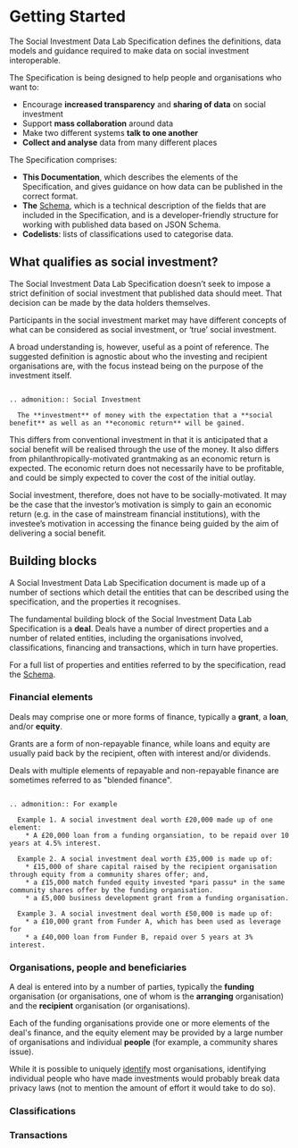 Getting Started
========
The Social Investment Data Lab Specification defines the definitions, data models and guidance required to make data on social investment interoperable.

The Specification is being designed to help people and organisations who want to:
* Encourage **increased transparency** and **sharing of data** on social investment
* Support **mass collaboration** around data
* Make two different systems **talk to one another**
* **Collect and analyse** data from many different places

The Specification comprises:
* **This Documentation**, which describes the elements of the Specification, and gives guidance on how data can be published in the correct format.
* **The** [Schema](schema), which is a technical description of the fields that are included in the Specification, and is a developer-friendly structure for working with published data based on JSON Schema.
* **Codelists**: lists of classifications used to categorise data.

## What qualifies as social investment?
The Social Investment Data Lab Specification doesn’t seek to impose a strict definition of social investment that published data should meet. That decision can be made by the data holders themselves.

Participants in the social investment market may have different concepts of what can be considered as social investment, or ‘true’ social investment.

A broad understanding is, however, useful as a point of reference. The suggested definition is agnostic about who the investing and recipient organisations are, with the focus instead being on the purpose of the investment itself.

```eval_rst

.. admonition:: Social Investment

  The **investment** of money with the expectation that a **social benefit** as well as an **economic return** will be gained.

```

This differs from conventional investment in that it is anticipated that a social benefit will be realised through the use of the money. It also differs from philanthropically-motivated grantmaking as an economic return is expected. The economic return does not necessarily have to be profitable, and could be simply expected to cover the cost of the initial outlay.

Social investment, therefore, does not have to be socially-motivated. It may be the case that the investor’s motivation is simply to gain an economic return (e.g. in the case of mainstream financial institutions), with the investee’s motivation in accessing the finance being guided by the aim of delivering a social benefit. 

## Building blocks

A Social Investment Data Lab Specification document is made up of a number of sections which detail the entities that can be described using the specification, and the properties it recognises.

The fundamental building block of the Social Investment Data Lab Specification is a **deal**. Deals have a number of direct properties and a number of related entities, including the organisations involved, classifications, financing and transactions, which in turn have properties.

For a full list of properties and entities referred to by the specification, read the [Schema](schema).

### Financial elements
Deals may comprise one or more forms of finance, typically a **grant**, a **loan**, and/or **equity**.

Grants are a form of non-repayable finance, while loans and equity are usually paid back by the recipient, often with interest and/or dividends.

Deals with multiple elements of repayable and non-repayable finance are sometimes referred to as "blended finance".

```eval_rst

.. admonition:: For example

  Example 1. A social investment deal worth £20,000 made up of one element:  
    * A £20,000 loan from a funding organsiation, to be repaid over 10 years at 4.5% interest.

  Example 2. A social investment deal worth £35,000 is made up of:  
    * £15,000 of share capital raised by the recipient organisation through equity from a community shares offer; and,
    * a £15,000 match funded equity invested *pari passu* in the same community shares offer by the funding organisation.  
    * a £5,000 business development grant from a funding organisation.  

  Example 3. A social investment deal worth £50,000 is made up of:  
    * a £10,000 grant from Funder A, which has been used as leverage for  
    * a £40,000 loan from Funder B, repaid over 5 years at 3% interest.  

```
### Organisations, people and beneficiaries  

A deal is entered into by a number of parties, typically the **funding** organisation (or organisations, one of whom is the **arranging** organisation) and the **recipient** organisation (or organisations).

Each of the funding organisations provide one or more elements of the deal's finance, and the equity element may be provided by a large number of organisations and individual **people** (for example, a community shares issue).

While it is possible to uniquely [identify](../identifiers) most organisations, identifying individual people who have made investments would probably break data privacy laws (not to mention the amount of effort it would take to do so).

### Classifications

### Transactions
